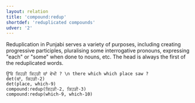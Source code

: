 ```yaml
---
layout: relation
title: 'compound:redup'
shortdef: 'reduplicated compounds'
udver: '2'
---
```


Reduplication in Punjabi serves a variety of purposes, including creating progressive participles, pluralising some interrogative pronouns, expressing "each" or "some" when done to nouns, etc. The head is always the first of the reduplicated words.

~~~ sdparse
ਉੱਥੇ ਕਿਹੜੀ ਕਿਹੜੀ ਥਾਂ ਵੇਖੀ ? \n there which which place saw ?
det(ਥਾਂ, ਕਿਹੜੀ-2)
det(place, which-9)
compound:redup(ਕਿਹੜੀ-2, ਕਿਹੜੀ-3)
compound:redup(which-9, which-10)
~~~
<!-- Interlanguage links updated Út 9. května 2023, 20:04:06 CEST -->
